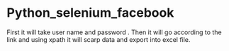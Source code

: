 # Python_selenium_facebook
First it will take user name and password .
Then it will go according to the link and using xpath it will scarp data and export into excel file.
